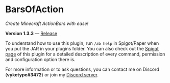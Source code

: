 # BarsOfAction
*Create Minecraft ActionBars with ease!*

**Version 1.3.3** — [Release](https://github.com/vyketype/BarsOfAction/releases/tag/1.3.3)

To understand how to use this plugin, run `/ab help` in Spigot/Paper when you put the JAR in your plugins folder. You can also check out the [Spigot page](https://www.spigotmc.org/resources/barsofaction.108294/) of this plugin for a detailed description of every command, permission and configuration option there is.

For more information or to ask questions, you can contact me on Discord (**vyketype#3472**) or join my [Discord server](https://discord.com/invite/dHyWwzcTEq).
